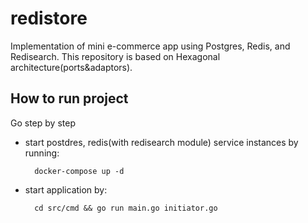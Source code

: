 # redistore

Implementation of mini e-commerce app using Postgres, Redis, and Redisearch.
This repository is based on Hexagonal architecture(ports&adaptors).

## How to run project

Go step by step
- start postdres, redis(with redisearch module) service instances by running:
        
        docker-compose up -d

- start application by:

        cd src/cmd && go run main.go initiator.go
